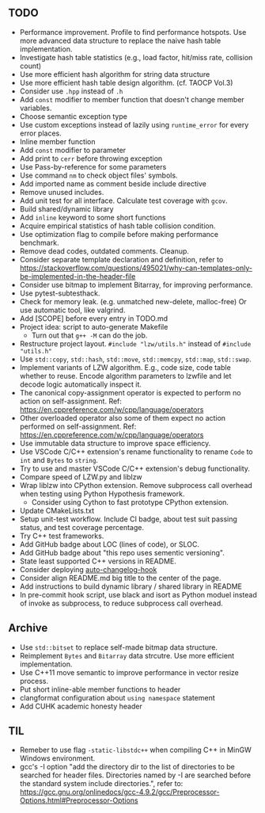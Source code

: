 ## TODO

- Performance improvement. Profile to find performance hotspots. Use more advanced data structure to replace the naive hash table implementation.
- Investigate hash table statistics (e.g., load factor, hit/miss rate, collision count)
- Use more efficient hash algorithm for string data structure
- Use more efficient hash table design algorithm. (cf. TAOCP Vol.3)
- Consider use `.hpp` instead of `.h`
- Add `const` modifier to member function that doesn't change member variables.
- Choose semantic exception type
- Use custom exceptions instead of lazily using `runtime_error` for every error places.
- Inline member function
- Add `const` modifier to parameter
- Add print to `cerr` before throwing exception
- Use Pass-by-reference for some parameters
- Use command `nm` to check object files' symbols.
- Add imported name as comment beside include directive
- Remove unused includes.
- Add unit test for all interface. Calculate test coverage with `gcov`.
- Build shared/dynamic library
- Add `inline` keyword to some short functions
- Acquire empirical statistics of hash table collision condition.
- Use optimization flag to compile before making performance benchmark.
- Remove dead codes, outdated comments. Cleanup.
- Consider separate template declaration and definition, refer to https://stackoverflow.com/questions/495021/why-can-templates-only-be-implemented-in-the-header-file
- Consider use bitmap to implement Bitarray, for improving performance.
- Use pytest-subtesthack.
- Check for memory leak. (e.g. unmatched new-delete, malloc-free) Or use automatic tool, like valgrind.
- Add \[SCOPE\] before every entry in TODO.md
- Project idea: script to auto-generate Makefile
  - Turn out that `g++ -M` can do the job.
- Restructure project layout. `#include "lzw/utils.h"` instead of `#include "utils.h"`
- Use `std::copy`, `std::hash`, `std::move`, `std::memcpy`, `std::map`, `std::swap`.
- Implement variants of LZW algorithm. E.g., code size, code table whether to reuse. Encode algorithm parameters to lzwfile and let decode logic automatically inspect it.
- The canonical copy-assignment operator is expected to perform no action on self-assignment. Ref: https://en.cppreference.com/w/cpp/language/operators
- Other overloaded operator also some of them expect no action performed on self-assignment. Ref: https://en.cppreference.com/w/cpp/language/operators
- Use immutable data structure to improve space efficiency.
- Use VSCode C/C++ extension's rename functionality to rename `Code` to `int` and `Bytes` to `string`.
- Try to use and master VSCode C/C++ extension's debug functionality.
- Compare speed of LZW.py and liblzw
- Wrap liblzw into CPython extension. Remove subprocess call overhead when testing using Python Hypothesis framework.
  - Consider using Cython to fast prototype CPython extension.
- Update CMakeLists.txt
- Setup unit-test workflow. Include CI badge, about test suit passing status, and test coverage percentage.
- Try C++ test frameworks.
- Add GitHub badge about LOC (lines of code), or SLOC.
- Add GitHub badge about "this repo uses sementic versioning".
- State least supported C++ versions in README.
- Consider deploying [auto-changelog-hook](https://github.com/MartinSeeler/auto-changelog-hook)
- Consider align README.md big title to the center of the page.
- Add instructions to build dynamic library / shared library in README
- In pre-commit hook script, use black and isort as Python moduel instead of invoke as subprocess, to reduce subprocess call overhead.


## Archive

- Use `std::bitset` to replace self-made bitmap data structure.
- Reimplement `Bytes` and `Bitarray` data strcutre. Use more efficient implementation.
- Use C++11 move semantic to improve performance in vector resize process.
- Put short inline-able member functions to header
- clangformat configuration about `using namespace` statement
- Add CUHK academic honesty header


## TIL

- Remeber to use flag `-static-libstdc++` when compiling C++ in MinGW Windows environment.
- gcc's -I option "add the directory dir to the list of directories to be searched for header files. Directories named by -I are searched before the standard system include directories.", refer to: https://gcc.gnu.org/onlinedocs/gcc-4.9.2/gcc/Preprocessor-Options.html#Preprocessor-Options
